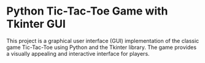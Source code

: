 # Python Tic-Tac-Toe Game with Tkinter GUI

This project is a graphical user interface (GUI) implementation of the classic game Tic-Tac-Toe using Python and the Tkinter library. The game provides a visually appealing and interactive interface for players.
